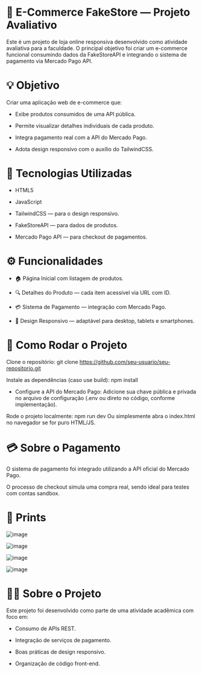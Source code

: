 # 🛒 E-Commerce FakeStore — Projeto Avaliativo
Este é um projeto de loja online responsiva desenvolvido como atividade avaliativa para a faculdade. O principal objetivo foi criar um e-commerce funcional consumindo dados da FakeStoreAPI e integrando o sistema de pagamento via Mercado Pago API.

# 💡 Objetivo
Criar uma aplicação web de e-commerce que:

- Exibe produtos consumidos de uma API pública.

- Permite visualizar detalhes individuais de cada produto.

- Integra pagamento real com a API do Mercado Pago.

- Adota design responsivo com o auxílio do TailwindCSS.

# 🚀 Tecnologias Utilizadas
- HTML5

- JavaScript

- TailwindCSS — para o design responsivo.

- FakeStoreAPI — para dados de produtos.

- Mercado Pago API — para checkout de pagamentos.

# ⚙️ Funcionalidades
- 🏠 Página Inicial com listagem de produtos.

- 🔍 Detalhes do Produto — cada item acessível via URL com ID.

- 💳 Sistema de Pagamento — integração com Mercado Pago.

- 📱 Design Responsivo — adaptável para desktop, tablets e smartphones.

# 🔗 Como Rodar o Projeto
Clone o repositório:
git clone https://github.com/seu-usuario/seu-repositorio.git


Instale as dependências (caso use build):
npm install


- Configure a API do Mercado Pago:
Adicione sua chave pública e privada no arquivo de configuração (.env ou direto no código, conforme implementação).


Rode o projeto localmente:
npm run dev
Ou simplesmente abra o index.html no navegador se for puro HTML/JS.


# 💳 Sobre o Pagamento
O sistema de pagamento foi integrado utilizando a API oficial do Mercado Pago.

O processo de checkout simula uma compra real, sendo ideal para testes com contas sandbox.


# 📸 Prints
![image](https://github.com/user-attachments/assets/a91ac16a-8e89-441f-9ac8-67373fc21d31)

![image](https://github.com/user-attachments/assets/0b0addfc-55c7-4fe3-a645-0c8de0183270)

![image](https://github.com/user-attachments/assets/d391157c-b5ba-4594-a671-85d327f041b7)

![image](https://github.com/user-attachments/assets/73962080-3ecb-4fbd-bd61-9060f9eb11eb)



# 👨‍🎓 Sobre o Projeto
Este projeto foi desenvolvido como parte de uma atividade acadêmica com foco em:

- Consumo de APIs REST.

- Integração de serviços de pagamento.

- Boas práticas de design responsivo.

- Organização de código front-end.


